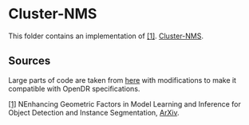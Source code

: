 Cluster-NMS
======

This folder contains an implementation of [[1]](#cluster_nms-1).
[Cluster-NMS](https://arxiv.org/abs/2005.03572).

Sources
------
Large parts of code are taken from [here](https://github.com/Zzh-tju/CIoU) with modifications to make it compatible with OpenDR specifications.

<a name="cluster_nms-1" href="https://arxiv.org/abs/2005.03572">[1]</a> NEnhancing Geometric Factors in Model Learning and Inference for Object Detection and Instance Segmentation,
[ArXiv](https://arxiv.org/abs/2005.03572).
